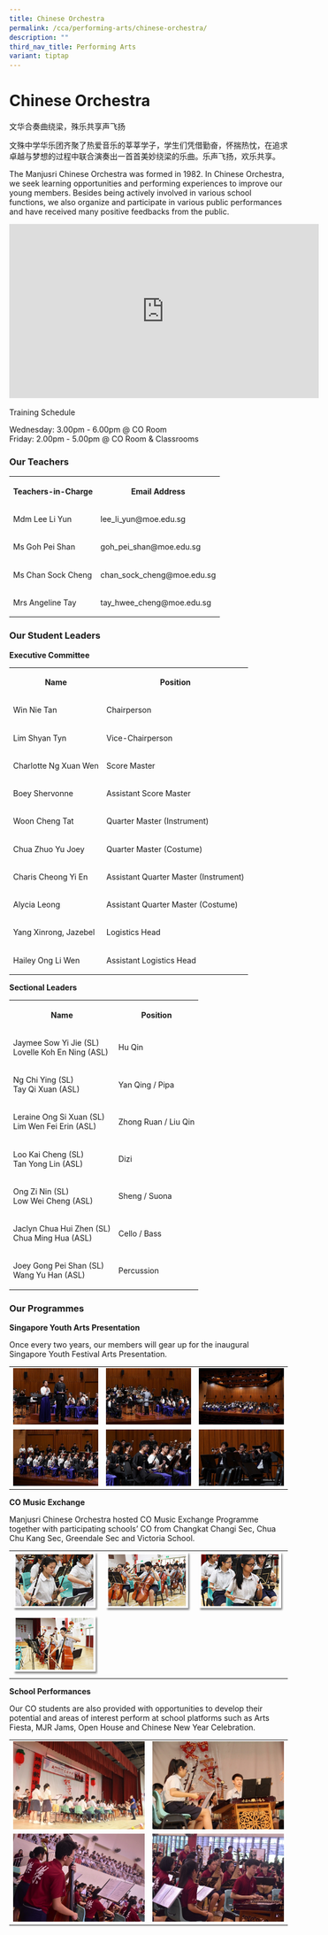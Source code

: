 ```yaml
---
title: Chinese Orchestra
permalink: /cca/performing-arts/chinese-orchestra/
description: ""
third_nav_title: Performing Arts
variant: tiptap
---
```

<h1><strong>Chinese Orchestra</strong></h1>
<p>文华合奏曲绕梁，殊乐共享声飞扬&nbsp;</p>
<p>文殊中学华乐团齐聚了热爱音乐的莘莘学子，学生们凭借勤奋，怀揣热忱，在追求卓越与梦想的过程中联合演奏出一首首美妙绕梁的乐曲。乐声飞扬，欢乐共享。</p>
<p>The Manjusri Chinese Orchestra was formed in 1982. In Chinese Orchestra,
we seek learning opportunities and performing experiences to improve our
young members. Besides being actively involved in various school functions,
we also organize and participate in various public performances and have
received many positive feedbacks from the public.</p>
<div class="iframe-wrapper">
<iframe height="315" width="560" allowfullscreen="true" frameborder="0" src="https://www.youtube.com/embed/vIJ8jiSN7sg"></iframe>
</div>
<p>Training Schedule</p>
<p>Wednesday: 3.00pm - 6.00pm @ CO Room
<br>Friday: 2.00pm - 5.00pm @ CO Room &amp; Classrooms</p>
<h3><strong>Our Teachers</strong></h3>
<table style="minWidth: 50px">
<colgroup>
<col>
<col>
</colgroup>
<tbody>
<tr>
<th rowspan="1" colspan="1">
<p>Teachers-in-Charge</p>
</th>
<th rowspan="1" colspan="1">
<p>Email Address</p>
</th>
</tr>
<tr>
<td rowspan="1" colspan="1">
<p>Mdm Lee Li Yun</p>
</td>
<td rowspan="1" colspan="1">
<p>lee_li_yun@moe.edu.sg</p>
</td>
</tr>
<tr>
<td rowspan="1" colspan="1">
<p>Ms Goh Pei Shan</p>
</td>
<td rowspan="1" colspan="1">
<p>goh_pei_shan@moe.edu.sg</p>
</td>
</tr>
<tr>
<td rowspan="1" colspan="1">
<p>Ms Chan Sock Cheng</p>
</td>
<td rowspan="1" colspan="1">
<p>chan_sock_cheng@moe.edu.sg</p>
</td>
</tr>
<tr>
<td rowspan="1" colspan="1">
<p>Mrs Angeline Tay</p>
</td>
<td rowspan="1" colspan="1">
<p>tay_hwee_cheng@moe.edu.sg</p>
</td>
</tr>
</tbody>
</table>
<h3><strong>Our Student Leaders</strong></h3>
<p><strong>Executive Committee</strong>
</p>
<table style="minWidth: 50px">
<colgroup>
<col>
<col>
</colgroup>
<tbody>
<tr>
<th rowspan="1" colspan="1">
<p>Name</p>
</th>
<th rowspan="1" colspan="1">
<p>Position</p>
</th>
</tr>
<tr>
<td rowspan="1" colspan="1">
<p>Win Nie Tan</p>
</td>
<td rowspan="1" colspan="1">
<p>Chairperson</p>
</td>
</tr>
<tr>
<td rowspan="1" colspan="1">
<p>Lim Shyan Tyn</p>
</td>
<td rowspan="1" colspan="1">
<p>Vice-Chairperson</p>
</td>
</tr>
<tr>
<td rowspan="1" colspan="1">
<p>Charlotte Ng Xuan Wen</p>
</td>
<td rowspan="1" colspan="1">
<p>Score Master</p>
</td>
</tr>
<tr>
<td rowspan="1" colspan="1">
<p>Boey Shervonne</p>
</td>
<td rowspan="1" colspan="1">
<p>Assistant Score Master</p>
</td>
</tr>
<tr>
<td rowspan="1" colspan="1">
<p>Woon Cheng Tat</p>
</td>
<td rowspan="1" colspan="1">
<p>Quarter Master (Instrument)</p>
</td>
</tr>
<tr>
<td rowspan="1" colspan="1">
<p>Chua Zhuo Yu Joey
<br>
</p>
</td>
<td rowspan="1" colspan="1">
<p>Quarter Master (Costume)</p>
</td>
</tr>
<tr>
<td rowspan="1" colspan="1">
<p>Charis Cheong Yi En
<br>
</p>
</td>
<td rowspan="1" colspan="1">
<p>Assistant Quarter Master (Instrument)</p>
</td>
</tr>
<tr>
<td rowspan="1" colspan="1">
<p>Alycia Leong
<br>
</p>
</td>
<td rowspan="1" colspan="1">
<p>Assistant Quarter Master (Costume)</p>
</td>
</tr>
<tr>
<td rowspan="1" colspan="1">
<p>Yang Xinrong, Jazebel
<br>
</p>
</td>
<td rowspan="1" colspan="1">
<p>Logistics Head</p>
</td>
</tr>
<tr>
<td rowspan="1" colspan="1">
<p>Hailey Ong Li Wen
<br>
</p>
</td>
<td rowspan="1" colspan="1">
<p>Assistant Logistics Head</p>
</td>
</tr>
</tbody>
</table>
<p><strong>Sectional Leaders</strong>
</p>
<table style="minWidth: 50px">
<colgroup>
<col>
<col>
</colgroup>
<tbody>
<tr>
<th rowspan="1" colspan="1">
<p>Name</p>
</th>
<th rowspan="1" colspan="1">
<p>Position</p>
</th>
</tr>
<tr>
<td rowspan="1" colspan="1">
<p>Jaymee Sow Yi Jie (SL)
<br>Lovelle Koh En Ning (ASL)</p>
</td>
<td rowspan="1" colspan="1">
<p>Hu Qin</p>
</td>
</tr>
<tr>
<td rowspan="1" colspan="1">
<p>Ng Chi Ying (SL)
<br>Tay Qi Xuan (ASL)</p>
</td>
<td rowspan="1" colspan="1">
<p>Yan Qing / Pipa</p>
</td>
</tr>
<tr>
<td rowspan="1" colspan="1">
<p>Leraine Ong Si Xuan (SL)
<br>Lim Wen Fei Erin (ASL)</p>
</td>
<td rowspan="1" colspan="1">
<p>Zhong Ruan / Liu Qin</p>
</td>
</tr>
<tr>
<td rowspan="1" colspan="1">
<p>Loo Kai Cheng (SL)
<br>Tan Yong Lin (ASL)</p>
</td>
<td rowspan="1" colspan="1">
<p>Dizi</p>
</td>
</tr>
<tr>
<td rowspan="1" colspan="1">
<p>Ong Zi Nin (SL)
<br>Low Wei Cheng (ASL)</p>
</td>
<td rowspan="1" colspan="1">
<p>Sheng / Suona</p>
</td>
</tr>
<tr>
<td rowspan="1" colspan="1">
<p>Jaclyn Chua Hui Zhen (SL)
<br>Chua Ming Hua (ASL)</p>
</td>
<td rowspan="1" colspan="1">
<p>Cello / Bass</p>
</td>
</tr>
<tr>
<td rowspan="1" colspan="1">
<p>Joey Gong Pei Shan (SL)
<br>Wang Yu Han (ASL)</p>
</td>
<td rowspan="1" colspan="1">
<p>Percussion</p>
</td>
</tr>
</tbody>
</table>
<h3><strong>Our Programmes</strong></h3>
<p><strong>Singapore Youth Arts Presentation</strong>
</p>
<p>Once every two years, our members will gear up for the inaugural Singapore
Youth Festival Arts Presentation.</p>
<table style="minWidth: 75px">
<colgroup>
<col>
<col>
<col>
</colgroup>
<tbody>
<tr>
<td rowspan="1" colspan="1">
<div class="isomer-image-wrapper">
<img style="width: 100%" height="auto" width="100%" alt="" src="/images/Cca/Chinese%20Orchestra/SYF%201.jpg">
</div>
</td>
<td rowspan="1" colspan="1">
<div class="isomer-image-wrapper">
<img style="width: 100%" height="auto" width="100%" alt="" src="/images/Cca/Chinese%20Orchestra/SYF%202.jpg">
</div>
</td>
<td rowspan="1" colspan="1">
<div class="isomer-image-wrapper">
<img style="width: 100%" height="auto" width="100%" alt="" src="/images/Cca/Chinese%20Orchestra/SYF3.jpg">
</div>
</td>
</tr>
<tr>
<td rowspan="1" colspan="1">
<div class="isomer-image-wrapper">
<img style="width: 100%" height="auto" width="100%" alt="" src="/images/Cca/Chinese%20Orchestra/SYF4.jpg">
</div>
</td>
<td rowspan="1" colspan="1">
<div class="isomer-image-wrapper">
<img style="width: 100%" height="auto" width="100%" alt="" src="/images/Cca/Chinese%20Orchestra/SYF%205.jpg">
</div>
</td>
<td rowspan="1" colspan="1">
<div class="isomer-image-wrapper">
<img style="width: 100%" height="auto" width="100%" alt="" src="/images/Cca/Chinese%20Orchestra/SYF6.jpg">
</div>
</td>
</tr>
</tbody>
</table>
<p><strong>CO Music Exchange</strong>
</p>
<p>Manjusri Chinese Orchestra hosted CO Music Exchange Programme together
with participating schools’ CO from Changkat Changi Sec, Chua Chu Kang
Sec, Greendale Sec and Victoria School.</p>
<table style="minWidth: 75px">
<colgroup>
<col>
<col>
<col>
</colgroup>
<tbody>
<tr>
<td rowspan="1" colspan="1">
<div class="isomer-image-wrapper">
<img style="width: 100%" height="auto" width="100%" alt="" src="/images/Cca/Chinese%20Orchestra/co05.png">
</div>
</td>
<td rowspan="1" colspan="1">
<div class="isomer-image-wrapper">
<img style="width: 100%" height="auto" width="100%" alt="" src="/images/Cca/Chinese%20Orchestra/co06.png">
</div>
</td>
<td rowspan="1" colspan="1">
<div class="isomer-image-wrapper">
<img style="width: 100%" height="auto" width="100%" alt="" src="/images/Cca/Chinese%20Orchestra/co07.png">
</div>
</td>
</tr>
<tr>
<td rowspan="1" colspan="1">
<div class="isomer-image-wrapper">
<img style="width: 100%" height="auto" width="100%" alt="" src="/images/Cca/Chinese%20Orchestra/co08.png">
</div>
</td>
<td rowspan="1" colspan="1">
<p></p>
</td>
<td rowspan="1" colspan="1">
<p></p>
</td>
</tr>
</tbody>
</table>
<p><strong>School Performances</strong>
</p>
<p>Our CO students are also provided with opportunities to develop their
potential and areas of interest perform at school platforms such as Arts
Fiesta, MJR Jams, Open House and Chinese New Year Celebration.</p>
<table style="minWidth: 50px">
<colgroup>
<col>
<col>
</colgroup>
<tbody>
<tr>
<td rowspan="1" colspan="1">
<div class="isomer-image-wrapper">
<img style="width: 100%" height="auto" width="100%" alt="" src="/images/Cca/Chinese%20Orchestra/School%20Performances%202.jpg">
</div>
</td>
<td rowspan="1" colspan="1">
<div class="isomer-image-wrapper">
<img style="width: 100%" height="auto" width="100%" alt="" src="/images/Cca/Chinese%20Orchestra/School%20Performances%203.jpg">
</div>
</td>
</tr>
<tr>
<td rowspan="1" colspan="1">
<div class="isomer-image-wrapper">
<img style="width: 100%" height="auto" width="100%" alt="" src="/images/Cca/Chinese%20Orchestra/School%20Performances%205.jpg">
</div>
</td>
<td rowspan="1" colspan="1">
<div class="isomer-image-wrapper">
<img style="width: 100%" height="auto" width="100%" alt="" src="/images/Cca/Chinese%20Orchestra/School%20Performances%206.jpg">
</div>
</td>
</tr>
</tbody>
</table>
<p></p>
